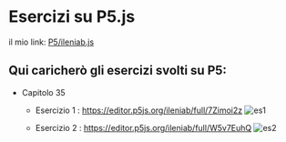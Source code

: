 # Esercizi su P5.js

il mio link: [P5/ileniab.js](https://editor.p5js.org/ileniab/sketches)

## Qui caricherò gli esercizi svolti su P5:
* Capitolo 35
    * Esercizio 1 : https://editor.p5js.org/ileniab/full/7Zimoi2z
    ![es1](https://github.com/ileniab/archive/blob/master/ileniab/10%20PRINT/P5.js/es1%20cap35.PNG)
    
    * Esercizio 2 : https://editor.p5js.org/ileniab/full/W5v7EuhQ
    ![es2](https://github.com/ileniab/archive/blob/master/ileniab/10%20PRINT/P5.js/es2%20cap35.PNG)
